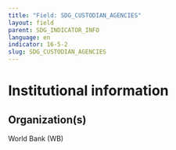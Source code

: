 ```yaml
---
title: "Field: SDG_CUSTODIAN_AGENCIES"
layout: field
parent: SDG_INDICATOR_INFO
language: en
indicator: 16-5-2
slug: SDG_CUSTODIAN_AGENCIES
---
```

# Institutional information

## Organization(s)

World Bank (WB)